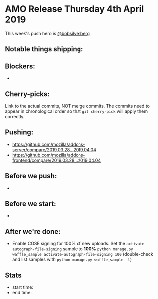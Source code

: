 # AMO Release Thursday 4th April 2019

This week's push hero is [@bobsilverberg](https://github.com/bobsilverberg)

## Notable things shipping:

## Blockers:

*

## Cherry-picks:

Link to the actual commits, NOT merge commits. The commits need to appear
in chronological order so that `git cherry-pick` will apply them correctly.


## Pushing:

* https://github.com/mozilla/addons-server/compare/2019.03.28...2019.04.04
* https://github.com/mozilla/addons-frontend/compare/2019.03.28...2019.04.04


## Before we push:

*

## Before we start:

*

## After we're done:

* Enable COSE signing for 100% of new uploads. Set the `activate-autograph-file-signing` sample to **100%** `python manage.py waffle_sample activate-autograph-file-signing 100` (double-check and list samples with `python manage.py waffle_sample -l`)

## Stats

* start time:
* end time:

